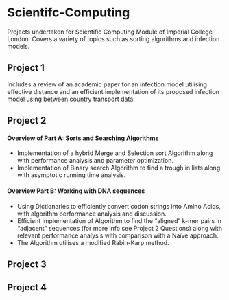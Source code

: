 # Scientifc-Computing
Projects undertaken for Scientific Computing Module of Imperial College London. Covers a variety of topics such as sorting algorithms and infection models.

## Project 1
Includes a review of an academic paper for an infection model utilising effective distance and an efficient implementation of its proposed infection model using between country transport data.

## Project 2
#### Overview of Part A: Sorts and Searching Algorithms
* Implementation of a hybrid Merge and Selection sort Algorithm along with performance analysis and parameter optimization.
* Implementation of Binary search Algorithm to find a trough in lists along with asymptotic running time analysis. 
#### Overview Part B: Working with DNA sequences
* Using Dictionaries to efficiently convert codon strings into Amino Acids, with algorithm performance analysis and discussion.  
* Efficient implementation of Algorithm to find the “aligned” k-mer pairs in “adjacent” sequences (for more info see Project 2 Questions) along with relevant performance analysis with comparison with a Naïve approach. 
* The Algorithm utilises a modified Rabin-Karp method. 




## Project 3 

## Project 4 

